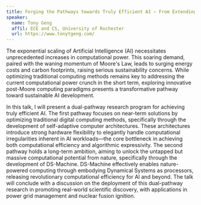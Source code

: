 ```yaml
---
title: Forging the Pathways towards Truly Efficient AI — From Extending to Beyond Moore’s Law
speaker:
  name: Tony Geng 
  affil: ECE and CS, University of Rochester
  url: https://www.tonytgeng.com/
---
```


The exponential scaling of Artificial Intelligence (AI) necessitates unprecedented increases in computational power. This soaring demand, paired with the waning momentum of Moore's Law, leads to surging energy costs and carbon footprints, raising serious sustainability concerns. While optimizing traditional computing methods remains key to addressing the current computational power crunch in the short term, exploring innovative post-Moore computing paradigms presents a transformative pathway toward sustainable AI development.

In this talk, I will present a dual-pathway research program for achieving truly efficient AI. The first pathway focuses on near-term solutions by optimizing traditional digital computing methods, specifically through the development of self-adaptive computer architectures. These architectures introduce strong hardware flexibility to elegantly handle computational irregularities inherent in AI workloads—the core bottleneck in achieving both computational efficiency and algorithmic expressivity. The second pathway holds a long-term ambition, aiming to unlock the untapped but massive computational potential from nature, specifically through the development of DS-Machine. DS-Machine effectively enables nature-powered computing through embodying Dynamical Systems as processors, releasing revolutionary computational efficiency for AI and beyond. The talk will conclude with a discussion on the deployment of this dual-pathway research in promoting real-world scientific discovery, with applications in power grid management and nuclear fusion ignition. 
